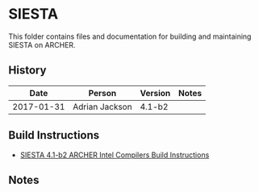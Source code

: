 SIESTA
======

This folder contains files and documentation for building and maintaining SIESTA on ARCHER.

History
-------

Date | Person | Version | Notes
---- | -------|---------|------
2017-01-31 | Adrian Jackson | 4.1-b2 | 

Build Instructions
------------------

* [SIESTA 4.1-b2 ARCHER Intel Compilers Build Instructions](build_siesta_4.1_intel_ivybrg.md)

Notes
-----


